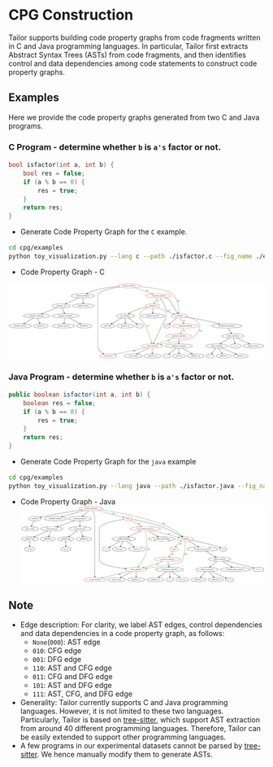 # CPG Construction
Tailor supports building code property graphs from code fragments written in C
and Java programming languages.
In particular, Tailor first extracts Abstract Syntax Trees (ASTs) from code
fragments, and then identifies control and data dependencies among code statements to construct code property graphs.

## Examples
Here we provide the code property graphs generated from two C and Java programs.

### C Program - determine whether `b` is `a's` factor or not.
```c
bool isfactor(int a, int b) {
	bool res = false;
	if (a % b == 0) {
		res = true;
	}
	return res;
}
```
* Generate Code Property Graph for the `C` example.
```bash
cd cpg/examples
python toy_visualization.py --lang c --path ./isfactor.c --fig_name ./example_c
```

* Code Property Graph - C

![cpg-c](examples/example_c.jpg)

### Java Program - determine whether `b` is `a's` factor or not.
```java
public boolean isfactor(int a, int b) {
    boolean res = false;
    if (a % b == 0) {
        res = true;
    }
    return res;
}
```

* Generate Code Property Graph for the `java` example
```bash
cd cpg/examples
python toy_visualization.py --lang java --path ./isfactor.java --fig_name ./example_java
```

* Code Property Graph - Java
![cpg-c](examples/example_java.jpg)

## Note
- Edge description: For clarity, we label AST edges, control dependencies and data dependencies in a code property graph, as follows:
    - `None`(`000`): AST edge
    - `010`: CFG edge
    - `001`: DFG edge
    - `110`: AST and CFG edge
    - `011`: CFG and DFG edge
    - `101`: AST and DFG edge
    - `111`: AST, CFG, and DFG edge
- Generality: Tailor currently supports C and Java programming languages.
  However, it is not limited to these two languages. Particularly, Tailor is
  based on [tree-sitter](https://tree-sitter.github.io/tree-sitter), which
  support AST extraction from around 40 different programming languages. Therefore, Tailor
  can be easily extended to support other programming languages.
- A few programs in our experimental datasets cannot be parsed by
  [tree-sitter](https://tree-sitter.github.io/tree-sitter). We hence manually
  modify them to generate ASTs.
